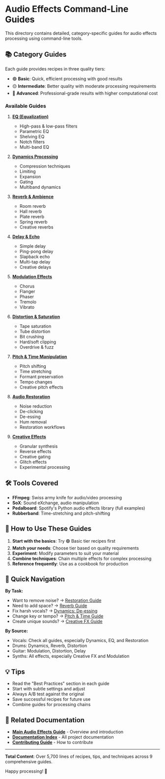# Audio Effects Command-Line Guides

This directory contains detailed, category-specific guides for audio effects processing using command-line tools.

## 📚 Category Guides

Each guide provides recipes in three quality tiers:
- 🟢 **Basic**: Quick, efficient processing with good results
- 🟡 **Intermediate**: Better quality with moderate processing requirements  
- 🔴 **Advanced**: Professional-grade results with higher computational cost

### Available Guides

1. **[EQ (Equalization)](01-eq-equalization.md)**
   - High-pass & low-pass filters
   - Parametric EQ
   - Shelving EQ
   - Notch filters
   - Multi-band EQ

2. **[Dynamics Processing](02-dynamics.md)**
   - Compression techniques
   - Limiting
   - Expansion
   - Gating
   - Multiband dynamics

3. **[Reverb & Ambience](03-reverb-ambience.md)**
   - Room reverb
   - Hall reverb
   - Plate reverb
   - Spring reverb
   - Creative reverbs

4. **[Delay & Echo](04-delay-echo.md)**
   - Simple delay
   - Ping-pong delay
   - Slapback echo
   - Multi-tap delay
   - Creative delays

5. **[Modulation Effects](05-modulation.md)**
   - Chorus
   - Flanger
   - Phaser
   - Tremolo
   - Vibrato

6. **[Distortion & Saturation](06-distortion-saturation.md)**
   - Tape saturation
   - Tube distortion
   - Bit crushing
   - Hard/soft clipping
   - Overdrive & fuzz

7. **[Pitch & Time Manipulation](07-pitch-time.md)**
   - Pitch shifting
   - Time stretching
   - Formant preservation
   - Tempo changes
   - Creative pitch effects

8. **[Audio Restoration](08-restoration.md)**
   - Noise reduction
   - De-clicking
   - De-essing
   - Hum removal
   - Restoration workflows

9. **[Creative Effects](09-creative-fx.md)**
   - Granular synthesis
   - Reverse effects
   - Creative gating
   - Glitch effects
   - Experimental processing

## 🛠️ Tools Covered

- **FFmpeg**: Swiss army knife for audio/video processing
- **SoX**: Sound eXchange, audio manipulation
- **Pedalboard**: Spotify's Python audio effects library (full examples)
- **Rubberband**: Time-stretching and pitch-shifting

## 📖 How to Use These Guides

1. **Start with the basics**: Try 🟢 Basic tier recipes first
2. **Match your needs**: Choose tier based on quality requirements
3. **Experiment**: Modify parameters to suit your material
4. **Combine techniques**: Chain multiple effects for complex processing
5. **Reference frequently**: Use as a cookbook for production

## 🎯 Quick Navigation

**By Task:**
- Want to remove noise? → [Restoration Guide](08-restoration.md)
- Need to add space? → [Reverb Guide](03-reverb-ambience.md)
- Fix harsh vocals? → [Dynamics: De-essing](02-dynamics.md#de-esser)
- Change key or tempo? → [Pitch & Time Guide](07-pitch-time.md)
- Create unique sounds? → [Creative FX Guide](09-creative-fx.md)

**By Source:**
- Vocals: Check all guides, especially Dynamics, EQ, and Restoration
- Drums: Dynamics, Reverb, Distortion
- Guitar: Modulation, Distortion, Delay
- Synths: All effects, especially Creative FX and Modulation

## 💡 Tips

- Read the "Best Practices" section in each guide
- Start with subtle settings and adjust
- Always A/B test against the original
- Save successful recipes for future use
- Combine guides for processing chains

## 🔗 Related Documentation

- **[Main Audio Effects Guide](../../AUDIO_EFFECTS_GUIDE.md)** - Overview and introduction
- **[Documentation Index](../../DOCS_INDEX.md)** - All project documentation
- **[Contributing Guide](../../CONTRIBUTING.md)** - How to contribute

---

**Total Content**: Over 5,700 lines of recipes, tips, and techniques across 9 comprehensive guides.

Happy processing! 🎵
